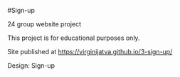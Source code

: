 #Sign-up

24 group website project

This project is for educational purposes only.

Site published at https://virginijatva.github.io/3-sign-up/

Design: Sign-up
